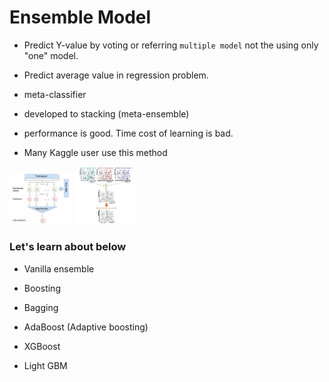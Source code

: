 # Ensemble Model

- Predict Y-value by voting or referring `multiple model` not the using only "one" model.

- Predict average value in regression problem.

- meta-classifier

- developed to stacking (meta-ensemble)

- performance is good. Time cost of learning is bad.

- Many Kaggle user use this method

<img src="./nb_images/ensemble.PNG" alt="Drawing" style="width: 100px;"/>
<img src="./nb_images/boundary.PNG" alt="Drawing" style="width: 100px;"/>

### Let's learn about below

- Vanilla ensemble

- Boosting

- Bagging

- AdaBoost (Adaptive boosting)

- XGBoost

- Light GBM
